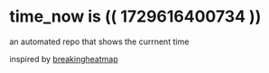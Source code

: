 # time_now is (( 1729616400734 ))

an automated repo that shows the currnent time

inspired by [breakingheatmap](https://github.com/breakingheatmap/breakingheatmap)